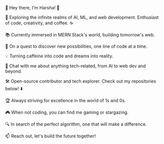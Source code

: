 👋 Hey there, I'm Harsha! 🚀

🌌 Exploring the infinite realms of AI, ML, and web development. Enthusiast of code, creativity, and coffee. ☕

📚 Currently immersed in MERN Stack's world, building tomorrow's web.

🔭 On a quest to discover new possibilities, one line of code at a time.

💡 Turning caffeine into code and dreams into reality.

💬 Chat with me about anything tech-related, from AI to web dev and beyond.

🛠️ Open-source contributor and tech explorer. Check out my repositories below! ⬇️

🏆 Always striving for excellence in the world of 1s and 0s.

🎮 When not coding, you can find me gaming or stargazing.

🔍 In search of the perfect algorithm, one that will make a difference.

📫 Reach out, let's build the future together!


<!---
harsha230/harsha230 is a ✨ special ✨ repository because its `README.md` (this file) appears on your GitHub profile.
You can click the Preview link to take a look at your changes.
--->
